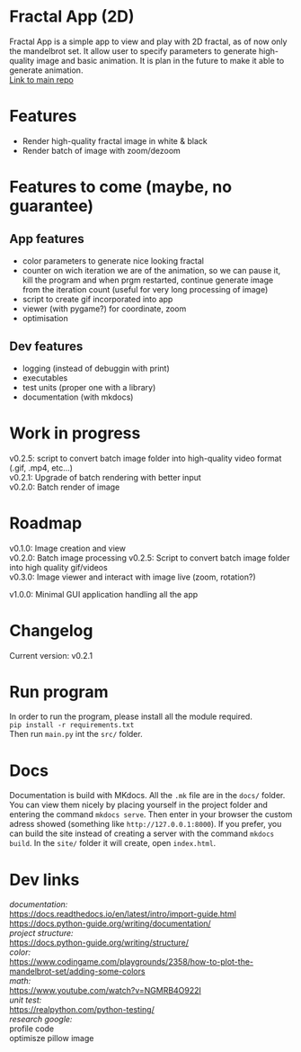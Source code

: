 Fractal App (2D)
===========================================
Fractal App is a simple app to view and play with 2D fractal, as of now only the mandelbrot set. It allow user to specify parameters to generate high-quality image and basic animation. It is plan in the future to make it able to generate animation.  
[Link to main repo](https://github.com/ritonun/ritons-fractal)

# Features
- Render high-quality fractal image in white & black
- Render batch of image with zoom/dezoom

# Features to come (maybe, no guarantee)
## App features
- color parameters to generate nice looking fractal
- counter on wich iteration we are of the animation, so we can pause it, kill the program and when prgm restarted, continue generate image from the iteration count (useful for very long processing of image)
- script to create gif incorporated into app
- viewer (with pygame?) for coordinate, zoom
- optimisation
## Dev features
- logging (instead of debuggin with print)
- executables
- test units (proper one with a library)
- documentation (with mkdocs)

# Work in progress
v0.2.5: script to convert batch image folder into high-quality video format (.gif, .mp4, etc...)  
v0.2.1: Upgrade of batch rendering with better input  
v0.2.0: Batch render of image   

# Roadmap
v0.1.0: Image creation and view  
v0.2.0: Batch image processing 
v0.2.5: Script to convert batch image folder into high quality gif/videos  
v0.3.0: Image viewer and interact with image live (zoom, rotation?)  

v1.0.0: Minimal GUI application handling all the app  

# Changelog
Current version: v0.2.1  

# Run program
In order to run the program, please install all the module required.  
`pip install -r requirements.txt`  
Then run `main.py` int the `src/` folder.  

# Docs
Documentation is build with MKdocs. All the `.mk` file are in the `docs/` folder. You can view them nicely by placing yourself in the project folder and entering the command `mkdocs serve`. Then enter in your browser the custom adress showed (something like `http://127.0.0.1:8000`). If you prefer, you can build the site instead of creating a server with the command `mkdocs build`. In the `site/` folder it will create, open `index.html`.  

# Dev links
*documentation:*  
https://docs.readthedocs.io/en/latest/intro/import-guide.html  
https://docs.python-guide.org/writing/documentation/  
*project structure:*  
https://docs.python-guide.org/writing/structure/  
*color:*  
https://www.codingame.com/playgrounds/2358/how-to-plot-the-mandelbrot-set/adding-some-colors  
*math:*  
https://www.youtube.com/watch?v=NGMRB4O922I  
*unit test:*  
https://realpython.com/python-testing/  
*research google:*  
profile code  
optimisze pillow image  

